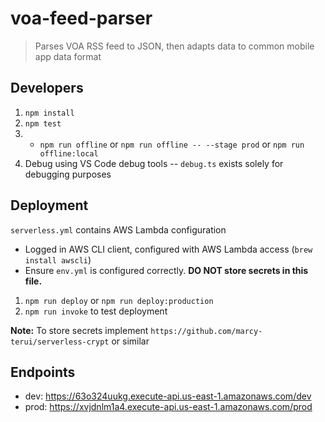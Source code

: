 # voa-feed-parser
> Parses VOA RSS feed to JSON, then adapts data to common mobile app data format

## Developers
1. `npm install`
2. `npm test`
2. - `npm run offline` or `npm run offline -- --stage prod` or `npm run offline:local`
2. Debug using VS Code debug tools -- `debug.ts` exists solely for debugging purposes

## Deployment
`serverless.yml` contains AWS Lambda configuration
- Logged in AWS CLI client, configured with AWS Lambda access (`brew install awscli`)
- Ensure `env.yml` is configured correctly. **DO NOT store secrets in this file.**
1. `npm run deploy` or `npm run deploy:production`
2. `npm run invoke` to test deployment

**Note:** To store secrets implement `https://github.com/marcy-terui/serverless-crypt` or similar

## Endpoints
* dev: https://63o324uukg.execute-api.us-east-1.amazonaws.com/dev
* prod: https://xvjdnlm1a4.execute-api.us-east-1.amazonaws.com/prod